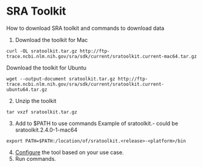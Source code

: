 # SRA Toolkit
How to download SRA toolkit and commands to download data

1. Download the toolkit for Mac
```
curl -OL sratoolkit.tar.gz http://ftp-trace.ncbi.nlm.nih.gov/sra/sdk/current/sratoolkit.current-mac64.tar.gz
```
 Download the toolkit for Ubuntu
```
wget --output-document sratoolkit.tar.gz http://ftp-trace.ncbi.nlm.nih.gov/sra/sdk/current/sratoolkit.current-ubuntu64.tar.gz
```
2. Unzip the toolkit
```
tar vxzf sratoolkit.tar.gz
```
3. Add to $PATH to use commands
Example of sratoolkit.<release>-<platform> could be sratoolkit.2.4.0-1-mac64
```
export PATH=$PATH:/location/of/sratoolkit.<release>-<platform>/bin
```
4. [Configure](https://github.com/ncbi/sra-tools/wiki/03.-Quick-Toolkit-Configuration) the tool based on your use case.
5. Run commands.
